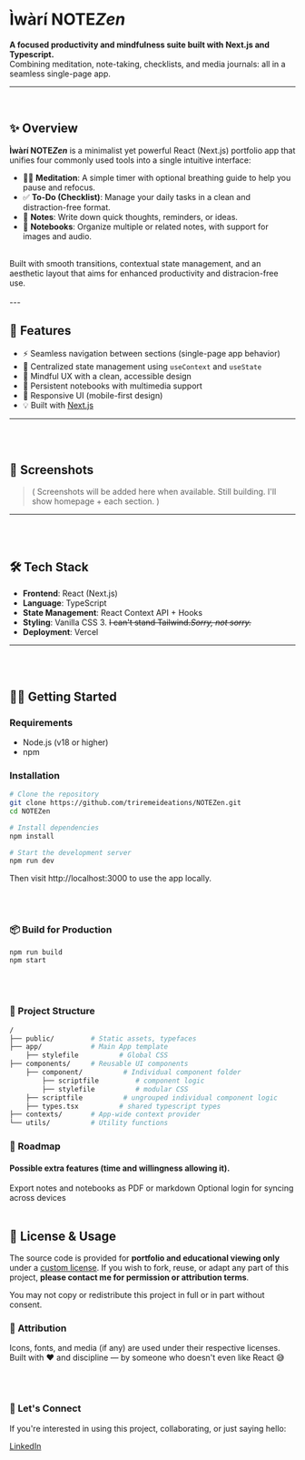 # Ìwàrí NOTE*Zen*


**A focused productivity and mindfulness suite built with Next.js and Typescript.**  
Combining meditation, note-taking, checklists, and media journals: all in a seamless single-page app.

---
<br>

## ✨ Overview

**Ìwàrí NOTE*Zen*** is a minimalist yet powerful React (Next.js) portfolio app that unifies four commonly used tools into a single intuitive interface:

- 🧘‍♂️ **Meditation**: A simple timer with optional breathing guide to help you pause and refocus.
- ✅ **To-Do (Checklist)**: Manage your daily tasks in a clean and distraction-free format.
- 📝 **Notes**: Write down quick thoughts, reminders, or ideas.
- 📓 **Notebooks**: Organize multiple or related notes, with support for images and audio.

<br>
Built with smooth transitions, contextual state management, and an aesthetic layout that aims for enhanced productivity and distracion-free use.
<br><br>
---

## 🚀 Features

- ⚡ Seamless navigation between sections (single-page app behavior)
- 🎯 Centralized state management using `useContext` and `useState`
- 🧠 Mindful UX with a clean, accessible design
- 📂 Persistent notebooks with multimedia support
- 📱 Responsive UI (mobile-first design)
- 💡 Built with [Next.js](https://nextjs.org/)

---
<br><br>

## 📸 Screenshots

> (
> Screenshots will be added here when available.
> Still building. I'll show homepage + each section.
> )

---
<br><br>

## 🛠️ Tech Stack

- **Frontend**: React (Next.js)
- **Language**: TypeScript
- **State Management**: React Context API + Hooks
- **Styling**: Vanilla CSS 3. ~~I can't stand Tailwind.~~*~~Sorry, not sorry.~~*
- **Deployment**: Vercel

---
<br><br>

## 🧑‍💻 Getting Started

### Requirements

- Node.js (v18 or higher)
- npm

### Installation

```bash
# Clone the repository
git clone https://github.com/triremeideations/NOTEZen.git
cd NOTEZen

# Install dependencies
npm install

# Start the development server
npm run dev
```

Then visit http://localhost:3000 to use the app locally.

<br><br>

### 📦 Build for Production

```bash
npm run build
npm start
```

<br><br>
### 📁 Project Structure

```bash
/
├── public/         # Static assets, typefaces
├── app/            # Main App template
    ├── stylefile          # Global CSS
├── components/     # Reusable UI components
    ├── component/          # Individual component folder
        ├── scriptfile         # component logic
        ├── stylefile          # modular CSS
    ├── scriptfile          # ungrouped individual component logic
    ├── types.tsx          # shared typescript types
├── contexts/       # App-wide context provider
└── utils/          # Utility functions
```

### 🧭 Roadmap

#### Possible extra features (time and willingness allowing it).

Export notes and notebooks as PDF or markdown
Optional login for syncing across devices
<br><br>

## 🔐 License & Usage

The source code is provided for **portfolio and educational viewing only** under a [custom license](./LICENSE.md).
If you wish to fork, reuse, or adapt any part of this project, **please contact me for permission or attribution terms**.

You may not copy or redistribute this project in full or in part without consent.

### 🙏 Attribution

Icons, fonts, and media (if any) are used under their respective licenses.
Built with ❤️ and discipline — by someone who doesn't even like React 😅

<br><br>

### 🤝 Let's Connect

If you're interested in using this project, collaborating, or just saying hello:

[LinkedIn](https://www.linkedin.com/in/stanley-aduaka)

